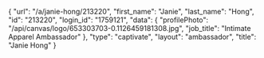 {
    "url": "\/a\/janie-hong\/213220",
    "first_name": "Janie",
    "last_name": "Hong",
    "id": "213220",
    "login_id": "1759121",
    "data": {
        "profilePhoto": "\/api\/canvas\/logo\/653303703-0.1126459181308.jpg",
        "job_title": "Intimate Apparel Ambassador"
    },
    "type": "captivate",
    "layout": "ambassador",
    "title": "Janie Hong"
}